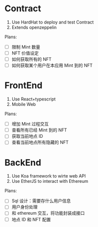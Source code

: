 # Contract
1. Use HardHat to deploy and test Contract
2. Extends openzeppelin

Plans:
- [ ] 限制 Mint 数量
- [ ] NFT 价值设定
- [ ] 如何获取所有的 NFT
- [ ] 如何获取某个用户在本应用 Mint 到的 NFT

# FrontEnd
1. Use React+typescript
2. Mobile Web

Plans:
- [ ] 增加 Mint 过程交互
- [ ] 查看所有已经 Mint 到的 NFT
- [ ] 获取当前地点 ID
- [ ] 查看当前地点所有隐藏的 NFT

# BackEnd
1. Use Koa framework to wirte web API
2. Use EtherJS to interact with Ethereum

Plans:
- [ ] Sql 设计：需要存什么用户信息
- [ ] 用户身份处理
- [ ] 和 ethereum 交互，将功能封装成接口
- [ ] 地点 ID 和 NFT 配置